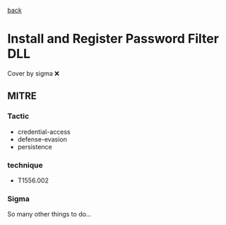 [back](../index.md)
# Install and Register Password Filter DLL
Cover by sigma :x: 

## MITRE
### Tactic
  - credential-access
  - defense-evasion
  - persistence

### technique
  - T1556.002

### Sigma

 So many other things to do...
